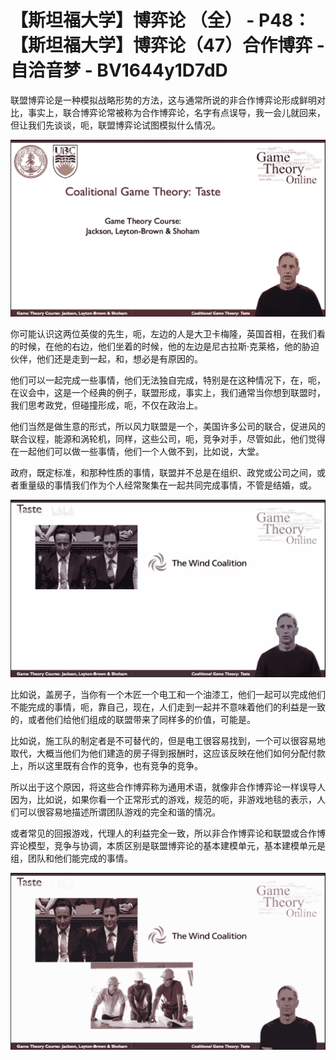 # 【斯坦福大学】博弈论 （全） - P48：【斯坦福大学】博弈论（47）合作博弈 - 自洽音梦 - BV1644y1D7dD

联盟博弈论是一种模拟战略形势的方法，这与通常所说的非合作博弈论形成鲜明对比，事实上，联合博弈论常被称为合作博弈论，名字有点误导，我一会儿就回来，但让我们先谈谈，呃，联盟博弈论试图模拟什么情况。



![](img/3b2dc4c80e0f633466ea129025db3db9_1.png)

你可能认识这两位英俊的先生，呃，左边的人是大卫卡梅隆，英国首相，在我们看的时候，在他的右边，他们坐着的时候，他的左边是尼古拉斯·克莱格，他的胁迫伙伴，他们还是走到一起，和，想必是有原因的。

他们可以一起完成一些事情，他们无法独自完成，特别是在这种情况下，在，呃，在议会中，这是一个经典的例子，联盟形成，事实上，我们通常当你想到联盟时，我们思考政党，但碰撞形成，呃，不仅在政治上。

他们当然是做生意的形式，所以风力联盟是一个，美国许多公司的联合，促进风的联合议程，能源和涡轮机，同样，这些公司，呃，竞争对手，尽管如此，他们觉得在一起他们可以做一些事情，他们一个人做不到，比如说，大堂。

政府，既定标准，和那种性质的事情，联盟并不总是在组织、政党或公司之间，或者重量级的事情我们作为个人经常聚集在一起共同完成事情，不管是结婚，或。



![](img/3b2dc4c80e0f633466ea129025db3db9_3.png)

比如说，盖房子，当你有一个木匠一个电工和一个油漆工，他们一起可以完成他们不能完成的事情，呃，靠自己，现在，人们走到一起并不意味着他们的利益是一致的，或者他们给他们组成的联盟带来了同样多的价值，可能是。

比如说，施工队的制定者是不可替代的，但是电工很容易找到，一个可以很容易地取代，大概当他们为他们建造的房子得到报酬时，这应该反映在他们如何分配付款上，所以这里既有合作的竞争，也有竞争的竞争。

所以出于这个原因，将这些合作博弈称为通用术语，就像非合作博弈论一样误导人因为，比如说，如果你看一个正常形式的游戏，规范的呃，非游戏地毯的表示，人们可以很容易地描述所谓团队游戏的完全和谐的情况。

或者常见的回报游戏，代理人的利益完全一致，所以非合作博弈论和联盟或合作博弈论模型，竞争与协调，本质区别是联盟博弈论的基本建模单元，基本建模单元是组，团队和他们能完成的事情。



![](img/3b2dc4c80e0f633466ea129025db3db9_5.png)